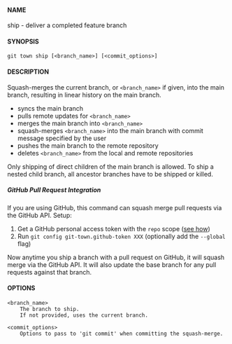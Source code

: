 #### NAME

ship - deliver a completed feature branch

#### SYNOPSIS

```
git town ship [<branch_name>] [<commit_options>]
```

#### DESCRIPTION

Squash-merges the current branch, or `<branch_name>` if given,
into the main branch, resulting in linear history on the main branch.

* syncs the main branch
* pulls remote updates for `<branch_name>`
* merges the main branch into `<branch_name>`
* squash-merges `<branch_name>` into the main branch with commit message specified by the user
* pushes the main branch to the remote repository
* deletes `<branch_name>` from the local and remote repositories

Only shipping of direct children of the main branch is allowed.
To ship a nested child branch, all ancestor branches have to be shipped or killed.

##### GitHub Pull Request Integration

If you are using GitHub, this command can squash merge pull requests via the GitHub API. Setup:

1. Get a GitHub personal access token with the `repo` scope ([see how](https://help.github.com/articles/creating-a-personal-access-token-for-the-command-line))
2. Run `git config git-town.github-token XXX` (optionally add the `--global` flag)

Now anytime you ship a branch with a pull request on GitHub, it will squash merge via the GitHub API.
It will also update the base branch for any pull requests against that branch.

#### OPTIONS

```
<branch_name>
    The branch to ship.
    If not provided, uses the current branch.

<commit_options>
    Options to pass to 'git commit' when committing the squash-merge.
```
